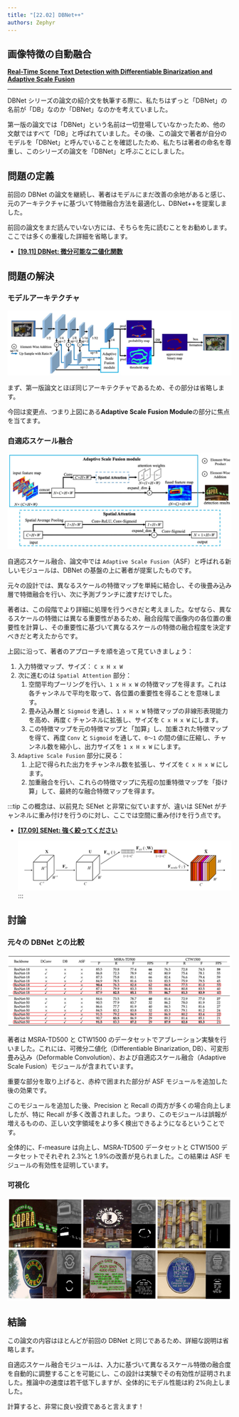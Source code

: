 ```yaml
---
title: "[22.02] DBNet++"
authors: Zephyr
---
```


## 画像特徴の自動融合

[**Real-Time Scene Text Detection with Differentiable Binarization and Adaptive Scale Fusion**](https://arxiv.org/abs/2202.10304)

---

DBNet シリーズの論文の紹介文を執筆する際に、私たちはずっと「DBNet」の名前が「DB」なのか「DBNet」なのかを考えていました。

第一版の論文では「DBNet」という名前は一切登場していなかったため、他の文献ではすべて「DB」と呼ばれていました。その後、この論文で著者が自分のモデルを「DBNet」と呼んでいることを確認したため、私たちは著者の命名を尊重し、このシリーズの論文を「DBNet」と呼ぶことにしました。

## 問題の定義

前回の DBNet の論文を継続し、著者はモデルにまだ改善の余地があると感じ、元のアーキテクチャに基づいて特徴融合方法を最適化し、DBNet++を提案しました。

前回の論文をまだ読んでいない方には、そちらを先に読むことをお勧めします。ここでは多くの重複した詳細を省略します。

- [**[19.11] DBNet: 微分可能な二値化関数**](../1911-dbnet/index.md)

## 問題の解決

### モデルアーキテクチャ

![model arch](./img/img1.jpg)

まず、第一版論文とほぼ同じアーキテクチャであるため、その部分は省略します。

今回は変更点、つまり上図にある**Adaptive Scale Fusion Module**の部分に焦点を当てます。

### 自適応スケール融合

![adaptive scale fusion module](./img/img2.jpg)

自適応スケール融合、論文中では `Adaptive Scale Fusion`（ASF）と呼ばれる新しいモジュールは、DBNet の基盤の上に著者が提案したものです。

元々の設計では、異なるスケールの特徴マップを単純に結合し、その後畳み込み層で特徴融合を行い、次に予測ブランチに渡すだけでした。

著者は、この段階でより詳細に処理を行うべきだと考えました。なぜなら、異なるスケールの特徴には異なる重要性があるため、融合段階で画像内の各位置の重要性を計算し、その重要性に基づいて異なるスケールの特徴の融合程度を決定すべきだと考えたからです。

上図に沿って、著者のアプローチを順を追って見ていきましょう：

1. 入力特徴マップ、サイズ： `C x H x W`
2. 次に進むのは `Spatial Attention` 部分：
   1. 空間平均プーリングを行い、`1 x H x W` の特徴マップを得ます。これは各チャンネルで平均を取って、各位置の重要性を得ることを意味します。
   2. 畳み込み層と `Sigmoid` を通し、`1 x H x W` 特徴マップの非線形表現能力を高め、再度 `C` チャンネルに拡張し、サイズを `C x H x W` にします。
   3. この特徴マップを元の特徴マップと「加算」し、加重された特徴マップを得て、再度 `Conv` と `Sigmoid` を通して、`0〜1` の間の値に圧縮し、チャンネル数を縮小し、出力サイズを `1 x H x W` にします。
3. `Adaptive Scale Fusion` 部分に戻る：
   1. 上記で得られた出力をチャンネル数を拡張し、サイズを `C x H x W` にします。
   2. 加重融合を行い、これらの特徴マップに先程の加重特徴マップを「掛け算」して、最終的な融合特徴マップを得ます。

:::tip
この概念は、以前見た SENet と非常に似ていますが、違いは SENet がチャンネルに重み付けを行うのに対し、ここでは空間に重み付けを行う点です。

- [**[17.09] SENet: 強く絞ってください**](../../lightweight/1709-senet/index.md)

  ![senet](../../lightweight/1709-senet/img/img1.jpg)
  :::

## 討論

### 元々の DBNet との比較

![dbnet vs dbnet++](./img/img4.jpg)

著者は MSRA-TD500 と CTW1500 のデータセットでアブレーション実験を行いました。これには、可微分二値化（Differentiable Binarization, DB）、可変形畳み込み（Deformable Convolution）、および自適応スケール融合（Adaptive Scale Fusion）モジュールが含まれています。

重要な部分を取り上げると、赤枠で囲まれた部分が ASF モジュールを追加した後の効果です。

このモジュールを追加した後、Precision と Recall の両方が多くの場合向上しましたが、特に Recall が多く改善されました。つまり、このモジュールは誤報が増えるものの、正しい文字領域をより多く検出できるようになるということです。

全体的に、F-measure は向上し、MSRA-TD500 データセットと CTW1500 データセットでそれぞれ 2.3%と 1.9%の改善が見られました。この結果は ASF モジュールの有効性を証明しています。

### 可視化

![visualization](./img/img3.jpg)

## 結論

この論文の内容はほとんどが前回の DBNet と同じであるため、詳細な説明は省略します。

自適応スケール融合モジュールは、入力に基づいて異なるスケール特徴の融合度を自動的に調整することを可能にし、この設計は実験でその有効性が証明されました。推論中の速度は若干低下しますが、全体的にモデル性能は約 2%向上しました。

計算すると、非常に良い投資であると言えます！
